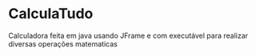 # CalculaTudo
Calculadora feita em java usando JFrame e com executável para realizar diversas operações matematicas
